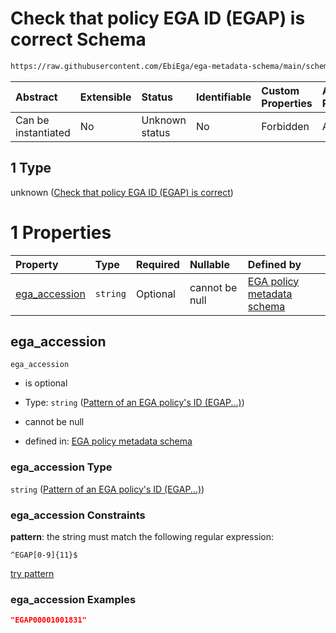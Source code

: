 # Check that policy EGA ID (EGAP) is correct Schema

```txt
https://raw.githubusercontent.com/EbiEga/ega-metadata-schema/main/schemas/EGA.policy.json#/properties/object_id/allOf/1
```



| Abstract            | Extensible | Status         | Identifiable | Custom Properties | Additional Properties | Access Restrictions | Defined In                                                                   |
| :------------------ | :--------- | :------------- | :----------- | :---------------- | :-------------------- | :------------------ | :--------------------------------------------------------------------------- |
| Can be instantiated | No         | Unknown status | No           | Forbidden         | Allowed               | none                | [EGA.policy.json\*](../../../schemas/EGA.policy.json "open original schema") |

## 1 Type

unknown ([Check that policy EGA ID (EGAP) is correct](ega-16-properties-objects-ids-block-allof-check-that-policy-ega-id-egap-is-correct.md))

# 1 Properties

| Property                         | Type     | Required | Nullable       | Defined by                                                                                                                                                                                                                               |
| :------------------------------- | :------- | :------- | :------------- | :--------------------------------------------------------------------------------------------------------------------------------------------------------------------------------------------------------------------------------------- |
| [ega\_accession](#ega_accession) | `string` | Optional | cannot be null | [EGA policy metadata schema](ega-12-definitions-pattern-of-an-ega-policys-id-egap.md "https://raw.githubusercontent.com/EbiEga/ega-metadata-schema/main/schemas/EGA.policy.json#/properties/object_id/allOf/1/properties/ega_accession") |

## ega\_accession



`ega_accession`

*   is optional

*   Type: `string` ([Pattern of an EGA policy's ID (EGAP...)](ega-12-definitions-pattern-of-an-ega-policys-id-egap.md))

*   cannot be null

*   defined in: [EGA policy metadata schema](ega-12-definitions-pattern-of-an-ega-policys-id-egap.md "https://raw.githubusercontent.com/EbiEga/ega-metadata-schema/main/schemas/EGA.policy.json#/properties/object_id/allOf/1/properties/ega_accession")

### ega\_accession Type

`string` ([Pattern of an EGA policy's ID (EGAP...)](ega-12-definitions-pattern-of-an-ega-policys-id-egap.md))

### ega\_accession Constraints

**pattern**: the string must match the following regular expression:&#x20;

```regexp
^EGAP[0-9]{11}$
```

[try pattern](https://regexr.com/?expression=%5EEGAP%5B0-9%5D%7B11%7D%24 "try regular expression with regexr.com")

### ega\_accession Examples

```json
"EGAP00001001831"
```
